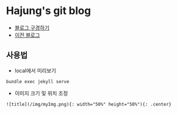 # Hajung's git blog

- [블로그 구경하기](https://yhajung.github.io/)
- [이전 블로그](https://velog.io/@recoder)

## 사용법
- local에서 미리보기
```
bundle exec jekyll serve
```

- 이미지 크기 및 위치 조정
```
![title](/img/myImg.png){: width="50%" height="50%"){: .center}
```
